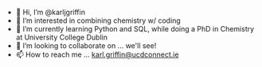 - 👋 Hi, I’m @karljgriffin
- 👀 I’m interested in combining chemistry w/ coding
- 🌱 I’m currently learning Python and SQL, while doing a PhD in Chemistry at University College Dublin
- 💞️ I’m looking to collaborate on ... we'll see!
- 📫 How to reach me ... karl.griffin@ucdconnect.ie

<!---
karljgriffin/karljgriffin is a ✨ special ✨ repository because its `README.md` (this file) appears on your GitHub profile.
You can click the Preview link to take a look at your changes.
--->
